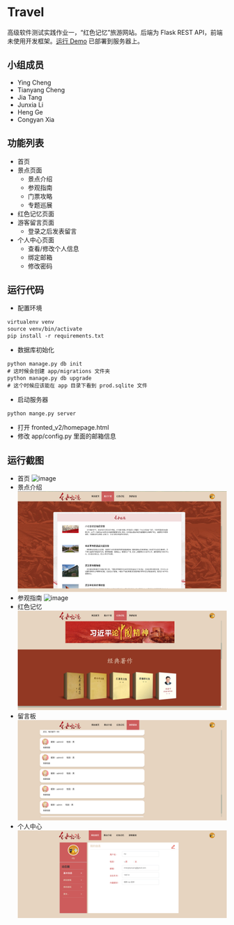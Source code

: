 # Travel

高级软件测试实践作业一，“红色记忆”旅游网站。后端为 Flask REST API，前端未使用开发框架。[运行 Demo](http://www.jnugeek.cn/static/homepage.html) 已部署到服务器上。

## 小组成员
- Ying Cheng
- Tianyang Cheng
- Jia Tang
- Junxia Li
- Heng Ge
- Congyan Xia

## 功能列表
- 首页
- 景点页面
    - 景点介绍
    - 参观指南
    - 门票攻略
    - 专题巡展
- 红色记忆页面
- 游客留言页面
    - 登录之后发表留言
- 个人中心页面
    - 查看/修改个人信息
    - 绑定邮箱
    - 修改密码
    
## 运行代码
- 配置环境
```
virtualenv venv
source venv/bin/activate
pip install -r requirements.txt
```
- 数据库初始化
```
python manage.py db init
# 这时候会创建 app/migrations 文件夹
python manage.py db upgrade
# 这个时候应该能在 app 目录下看到 prod.sqlite 文件
```
- 启动服务器
```
python mange.py server
```
- 打开 fronted_v2/homepage.html
- 修改 app/config.py 里面的邮箱信息

## 运行截图
- 首页
![image](https://github.com/Patrickctyyx/Travel/blob/master/posts/homepage.png)
- 景点介绍
![image](https://github.com/Patrickctyyx/Travel/blob/master/posts/introduction.png)
- 参观指南
![image](https://github.com/Patrickctyyx/Travel/blob/master/posts/guidance.png)
- 红色记忆
![image](https://github.com/Patrickctyyx/Travel/blob/master/posts/red_memory.png)
- 留言板
![image](https://github.com/Patrickctyyx/Travel/blob/master/posts/discuss.png)
- 个人中心
![image](https://github.com/Patrickctyyx/Travel/blob/master/posts/personal_center.png)
